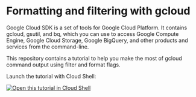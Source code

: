 # Formatting and filtering with gcloud

Google Cloud SDK is a set of tools for Google Cloud Platform. 
It contains gcloud, gsutil, and bq, which you can use to access Google Compute Engine, Google Cloud Storage, Google BigQuery, and other products and services from the command-line.

This repository contains a tutorial to help you make the most of gcloud command output using filter and format flags.

Launch the tutorial with Cloud Shell:

[![Open this tutorial in Cloud
Shell](http://gstatic.com/cloudssh/images/open-btn.png)](https://console.cloud.google.com/cloudshell/open?git_repo=https://github.com/GoogleCloudPlatform/cloud-shell-tutorials/cloudsdk/filter-format-tutorial.git&page=editor&tutorial=tutorial.md)
